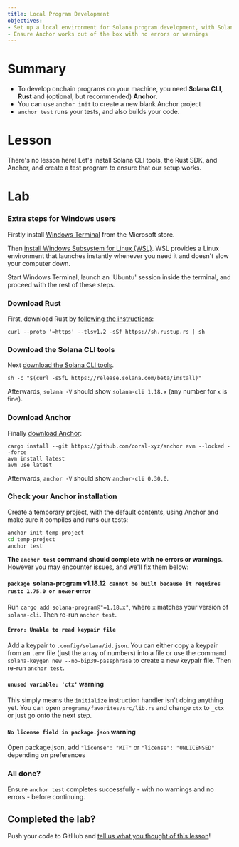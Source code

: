 ```yaml
---
title: Local Program Development
objectives:
- Set up a local environment for Solana program development, with Solana CLI tools, Rust and Anchor.
- Ensure Anchor works out of the box with no errors or warnings
---
```


# Summary

- To develop onchain programs on your machine, you need  **Solana CLI**, **Rust** and (optional, but recommended) **Anchor**.
- You can use `anchor init` to create a new blank Anchor project
- `anchor test` runs your tests, and also builds your code. 

# Lesson

There's no lesson here! Let's install Solana CLI tools, the Rust SDK, and Anchor, and create a test program to ensure that our setup works.

# Lab

### Extra steps for Windows users

Firstly install [Windows Terminal](https://apps.microsoft.com/detail/9N0DX20HK701) from the Microsoft store.

Then [install Windows Subsystem for Linux (WSL)](https://learn.microsoft.com/en-us/windows/wsl/install). WSL provides a Linux environment that launches instantly whenever you need it and doesn't slow your computer down. 

Start Windows Terminal, launch an 'Ubuntu' session inside the terminal, and proceed with the rest of these steps.

### Download Rust

First, download Rust by [following the instructions](https://www.rust-lang.org/tools/install):

```
curl --proto '=https' --tlsv1.2 -sSf https://sh.rustup.rs | sh
```

### Download the Solana CLI tools

Next [download the Solana CLI tools](https://docs.solana.com/cli/install-solana-cli-tools).

```
sh -c "$(curl -sSfL https://release.solana.com/beta/install)"
```

Afterwards, `solana -V` should show `solana-cli 1.18.x` (any number for `x` is fine).

### Download Anchor

Finally [download Anchor](https://www.anchor-lang.com/docs/installation):

```
cargo install --git https://github.com/coral-xyz/anchor avm --locked --force
avm install latest
avm use latest
```

Afterwards, `anchor -V` should show `anchor-cli 0.30.0`.

### Check your Anchor installation

Create a temporary project, with the default contents, using Anchor and make sure it compiles and runs our tests:

```bash
anchor init temp-project
cd temp-project
anchor test
```

**The `anchor test` command should complete with no errors or warnings**. However you may encounter issues, and we'll fix them below:

#### `package `solana-program v1.18.12` cannot be built because it requires rustc 1.75.0 or newer` error

Run `cargo add solana-program@"=1.18.x"`, where `x` matches your version of `solana-cli`. Then re-run `anchor test`.

#### `Error: Unable to read keypair file`

Add a keypair to `.config/solana/id.json`. You can either copy a keypair from an `.env` file (just the array of numbers) into a file or use the command `solana-keygen new --no-bip39-passphrase` to create a new keypair file. Then re-run `anchor test`.

#### `unused variable: 'ctx'` warning

This simply means the `initialize` instruction handler isn't doing anything yet. You can open `programs/favorites/src/lib.rs` and change `ctx` to `_ctx` or just go onto the next step.  

#### `No license field in package.json` warning

Open package.json, add `"license": "MIT"` or `"license": "UNLICENSED"` depending on preferences

### All done?

Ensure `anchor test` completes successfully - with no warnings and no errors - before continuing.

## Completed the lab?

Push your code to GitHub and [tell us what you thought of this lesson](https://form.typeform.com/to/IPH0UGz7#answers-lesson=aa0b56d6-02a9-4b36-95c0-a817e2c5b19d)!